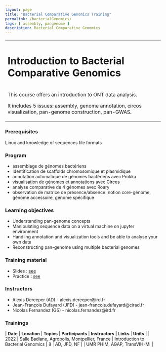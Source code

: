 ```yaml
---
layout: page
title: "Bacterial Comparative Genomics Training"
permalink: /bacterialGenomics/
tags: [ assembly, pangenome ]
description: Bacterial Comparative Genomics
---
```

<table class="table-contact">
<tr>

</td>
<td>
<h1> Introduction to Bacterial Comparative Genomics</h1><br />
This course offers an introduction to ONT data analysis. 

It includes 5 issues: assembly, genome annotation, circos visualization, pan-genome construction, pan-GWAS.
</td>
</tr>
</table>

### Prerequisites
Linux and knowledge of sequences file formats 
<div id="colonne1">
<h3>Program</h3>
<ul>
    <li>assemblage de génomes bactériens</li>

<li>Identification de scaffolds chromosomique et plasmidique</li>

<li>annotation automatique de génomes bactériens avec Prokka</li>

<li>visualisation de génomes et annotations avec Circos</li>

<li>analyse comparative de 4 génomes avec Roary</li>

<li>observation de matrice de présence/absence: notion core-génome, génome accessoire, génome spécifique</li>

</ul>
</div>


<div id="colonne2">
<h3>Learning objectives</h3>
<ul>
<li>Understanding pan-genome concepts</li>
<li>Manipulating sequence data on a virtual machine on jupyter environment</li>
<li>Handling annotation and visualization tools and be able to analyse your own data</li> 
<li>Reconstructing pan-genome using multiple bacterial genomes</li>
</ul>
</div>


<div id="colonne3">
<h3>Training material</h3>
<ul>
<li>Slides : <a target="_blank" href="{{ site.url }}/files/bcg.pdf">see</a></li>
<li>Practice : <a target="_blank" href="https://github.com/SouthGreenPlatform/training_bacterial_comparative_genomics">see</a> </li>
</ul>
</div>

<div id="nextInline" class="clearfix">
<h3>Instructors</h3>
<ul>
    <li>Alexis Dereeper (AD) - alexis.dereeper@ird.fr</li>
    <li>Jean-François Dufayard (JFD) - jean-francois.dufayard@cirad.fr </li>
    <li>Nicolas Fernandez (GS) - nicolas.fernandez@ird.fr </li>
</ul>
</div>

### Trainings
 
| **Date** | **Location** | **Topics** | **Participants** | **Instructors** | **Links** | **Units** |
| 2022 | Salle Badiane, Agropolis, Montpellier, France |  Introduction to Bacterial Genomics | 8 | AD, JFD, NF | | UMR PHIM, AGAP, TransVIH-Mi  |
